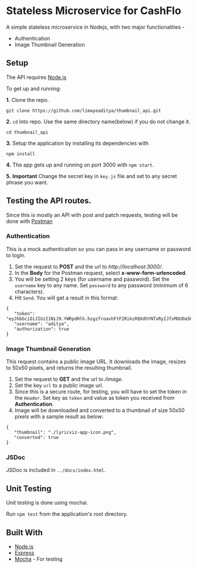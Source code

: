 # Stateless Microservice for CashFlo

A simple stateless microservice in Nodejs, with two major functionalities -

 * Authentication
 * Image Thumbnail Generation


## Setup

The API requires [Node.js](https://nodejs.org/en/download/)

To get up and running: 

**1.** Clone the repo.
```
git clone https://github.com/limayeaditya/thumbnail_api.git
```

**2.**  ```cd``` into repo. Use the same directory name(below) if you do not change it.
```
cd thumbnail_api
```

**3.**  Setup the application by installing its dependencies with
```
npm install
```

**4.**  The app gets up and running on port 3000 with ```npm start```.

**5.**  **Important** Change the secret key in ```key.js``` file and set to any secret phrase you want.
 

## Testing the API routes.

Since this is mostly an API with post and patch requests, testing will be done with [Postman](https://www.getpostman.com/)

### Authentication
This is a mock authentication so you can pass in any username or password to login.
 1. Set the request to **POST** and the url to _http://localhost:3000/_. 
 2. In the **Body** for the Postman request, select **x-www-form-urlencoded**.
 3. You will be setting 2 keys (for username and password). Set the ```username``` key to any name. Set ```password``` to any password (minimum of 6 characters).
 4. Hit ```Send```. You will get a result in this format:
 ```
{
    "token": "eyJhbGciOiJIUzI1NiJ9.YWRpdHlh.hzgzfroavhFtF2RiksRQXdhYNTxRyIJfxMUUOa5Kyhc",
    "username": "aditya",
    "authorization": true
}
 ```


 ### Image Thumbnail Generation
This request contains a public image URL. It downloads the image, resizes to 50x50 pixels, and returns the resulting thumbnail.
 1. Set the request to **GET** and the url to _/image_.
 2. Set the key ```url``` to a public image url.
 3. Since this is a secure route, for testing, you will have to set the token in the ```Header```. Set key as ```token``` and value as token you received from **Authentication**.
 4. Image will be downloaded and converted to a thumbnail of size 50x50 pixels with a sample result as below:
 ```
{
    "thumbnail": "./lyricviz-app-icon.png",
    "converted": true
}
```
### JSDoc 
JSDoc is included in ```../docs/index.html```.

## Unit Testing

Unit testing is done using mochai.

Run ```npm test``` from the application's root directory.




## Built With

 * [Node.js](https://nodejs.org)
 * [Express](https://expressjs.com/)
 * [Mocha](https://mochajs.org/) - For testing




